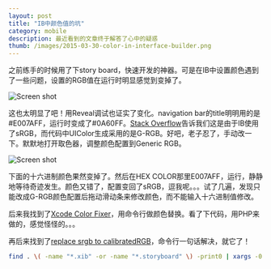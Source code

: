 ```yaml
---
layout: post
title: "IB中颜色值的坑"
category: mobile
description: 最近看到的文章终于解答了心中的疑惑
thumb: /images/2015-03-30-color-in-interface-builder.png
---
```


之前练手的时候用了下story board，快速开发的神器。可是在IB中设置颜色遇到了一些问题，设置的RGB值在运行时明显感觉到变掉了。

![Screen shot](//dn-johnwong.qbox.me/images/2015-03-30-color-in-interface-builder-1.jpg)

这也太明显了吧！用Reveal调试也证实了变化。navigation bar的title明明用的是#E007AFF，运行时变成了#0A60FF。[Stack Overflow]告诉我们这是由于IB使用了sRGB，而代码中UIColor生成采用的是G-RGB。好吧，老子忍了，手动改一下。默默地打开取色器，调整颜色配置到Generic RGB。

![Screen shot](//dn-johnwong.qbox.me/images/2015-03-30-color-in-interface-builder-2.jpg)

下面的十六进制颜色果然变掉了。然后在HEX COLOR那里E007AFF，运行，静静地等待奇迹发生。颜色又错了，配置变回了sRGB，逗我呢。。。试了几遍，发现只能改成G-RGB颜色配置后拖动滑动条来修改颜色，而不能输入十六进制值修改。

后来我找到了[Xcode Color Fixer]，用命令行做颜色替换。看了下代码，用PHP来做的，感觉怪怪的。。。

再后来找到了[replace srgb to calibratedRGB]，命令行一句话解决，就它了！

```bash
find . \( -name "*.xib" -or -name "*.storyboard" \) -print0 | xargs -0 sed -i '' -e 's/colorSpace="custom" customColorSpace="sRGB"/colorSpace="calibratedRGB"/g'
```

[Stack Overflow]:http://stackoverflow.com/questions/7488378/weird-colors-in-xcode-interface-builder
[Xcode Color Fixer]:https://github.com/duowan/XCode-Color-Fixer
[replace srgb to calibratedRGB]:https://www.snip2code.com/Snippet/343014/replace-srgb-to-calibratedRGB